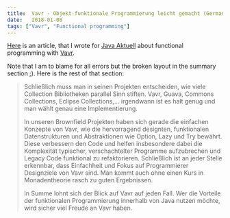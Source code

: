 ```yaml
---
title:  Vavr - Objekt-funktionale Programmierung leicht gemacht (German)
date:   2018-01-08
tags: ["Vavr", "Functional programming"]
---
```


[Here](/assets/media/2018-01-08/David-Schmitz-Vavr-Objekt-funktionale-Programmierung-leicht-gemacht.pdf) is an article, that I wrote for [Java Aktuell](http://www.ijug.eu/java-aktuell/das-magazin.html) about functional programming with [Vavr](http://vavr.io).

Note that I am to blame for all errors but the broken layout in the summary section ;). Here is the rest of that section:

> Schließlich muss man in seinen Projekten entscheiden, wie viele Collection Bibliotheken parallel Sinn stiften. Vavr, Guava, Commons Collections, Eclipse Collections,… irgendwann ist es halt genug und man wählt genau eine Implementierung.
>
> In unseren Brownfield Projekten haben sich gerade die einfachen Konzepte von Vavr, wie die hervorragend designten, funktionalen Datenstrukturen und Abstraktionen wie Option, Lazy und Try bewährt. Diese verbessern den Code und helfen insbesondere dabei die Komplexität typischer, verschachtelter Programme aufzubrechen und Legacy Code funktional zu refaktorieren. Schließlich ist an jeder Stelle erkennbar, dass Einfachheit und Fokus auf Programmierer Designziele von Vavr sind. Man kommt auch ohne einen Kurs in Monadentheorie rasch zu guten Ergebnissen.
>
> In Summe lohnt sich der Blick auf Vavr auf jeden Fall. Wer die Vorteile der funktionalen Programmierung innerhalb von Java nutzen möchte, wird sicher viel Freude an Vavr haben.
